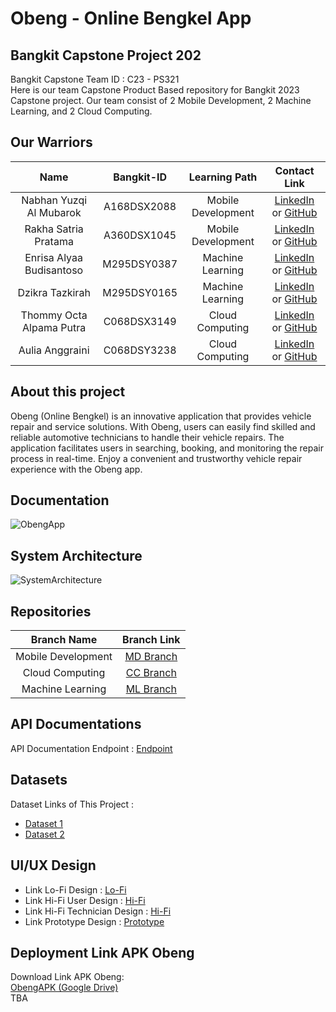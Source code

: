 # Obeng - Online Bengkel App
## Bangkit Capstone Project 202

Bangkit Capstone Team ID : C23 - PS321 <br>
Here is our team Capstone Product Based repository for Bangkit 2023 Capstone project. Our team consist of 2 Mobile Development, 2 Machine Learning, and 2 Cloud Computing.

## Our Warriors

|              Name              | Bangkit-ID |   Learning Path    |                                                       Contact Link                                                       |
| :----------------------------: | :--------: | :----------------: | :----------------------------------------------------------------------------------------------------------------------: |
| Nabhan Yuzqi Al Mubarok | A168DSX2088 |  Mobile Development  |            [LinkedIn](https://www.linkedin.com/in/nabhanyuzqi/) or [GitHub](https://github.com/nabhanyuzqi1)             |
|    Rakha Satria Pratama     | A360DSX1045 |  Mobile Development  |                [LinkedIn](https://www.linkedin.com/in/rakha-satria-pratama-526521216/) or [GitHub](https://github.com/RakhaSatriaP)                |
|             Enrisa Alyaa Budisantoso             | M295DSY0387 | Machine Learning |              [LinkedIn](https://www.linkedin.com/in/risalyaa/?trk=contact-info) or [GitHub](https://github.com/risalyaa)               |
|    Dzikra Tazkirah     | M295DSY0165 | Machine Learning |    [LinkedIn](https://www.linkedin.com/in/dzikratazkirah/) or [GitHub](https://github.com/dzikrat)     |
|       Thommy Octa Alpama Putra      | C068DSX3149 |  Cloud Computing   | [LinkedIn](https://www.linkedin.com/in/thommy-octa-897b9726a/) or [GitHub](https://github.com/thmmyoct) |
|         Aulia Anggraini         | C068DSY3238 |  Cloud Computing   |        [LinkedIn](https://www.linkedin.com/in/aulia-anggraini-765a12259/) or [GitHub](https://github.com/AuliaAngg)        |

## About this project

Obeng (Online Bengkel) is an innovative application that provides vehicle repair and service solutions. With Obeng, users can easily find skilled and reliable automotive technicians to handle their vehicle repairs. The application facilitates users in searching, booking, and monitoring the repair process in real-time. Enjoy a convenient and trustworthy vehicle repair experience with the Obeng app.

## Documentation

![ObengApp](##)

## System Architecture

![SystemArchitecture](##)

## Repositories

|    Branch Name     |                                      Branch Link                                         |
| :----------------: | :--------------------------------------------------------------------------------------: |
| Mobile Development | [MD Branch](https://github.com/nabhanyuzqi1/Bangkit-Capstone-C23-PS321/tree/mobile_development) |
|  Cloud Computing   | [CC Branch](https://github.com/nabhanyuzqi1/Bangkit-Capstone-C23-PS321/tree/cloud_computing)      |
|  Machine Learning  | [ML Branch](https://github.com/nabhanyuzqi1/Bangkit-Capstone-C23-PS321/tree/machine_learning)       |

## API Documentations

API Documentation Endpoint : [Endpoint](https://documenter.getpostman.com/view/26556240/2s93sdZrs1)

## Datasets

Dataset Links of This Project :

- [Dataset 1](https://github.com/nabhanyuzqi1/Bangkit-Capstone-C23-PS321/blob/machine_learning/Dataset/dataset_6.csv)
- [Dataset 2](https://github.com/nabhanyuzqi1/Bangkit-Capstone-C23-PS321/blob/machine_learning/technicians_data.csv)

## UI/UX Design

- Link Lo-Fi Design : [Lo-Fi](https://www.figma.com/file/9caFW2emSExDwB4rHaIW5W/Online-Bengkel?type=design&node-id=0-1&t=tCL0XlJp69OuHAxa-0)
- Link Hi-Fi User Design : [Hi-Fi](https://www.figma.com/file/9caFW2emSExDwB4rHaIW5W/Online-Bengkel?type=design&node-id=25-923&t=tCL0XlJp69OuHAxa-0)
- Link Hi-Fi Technician Design : [Hi-Fi](https://www.figma.com/file/9caFW2emSExDwB4rHaIW5W/Online-Bengkel?type=design&node-id=405-1629&t=tCL0XlJp69OuHAxa-0)
- Link Prototype Design : [Prototype](https://www.figma.com/proto/9caFW2emSExDwB4rHaIW5W/Online-Bengkel?type=design&node-id=702-1682&scaling=scale-down&page-id=405%3A1629&starting-point-node-id=702%3A1682)

## Deployment Link APK Obeng

Download Link APK Obeng:<br>
[ObengAPK (Google Drive)](##)<br>
TBA
